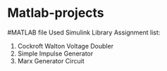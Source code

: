# Matlab-projects

#MATLAB file
Used Simulink Library
Assignment list:

1. Cockroft Walton Voltage Doubler
2. Simple Impulse Generator
3. Marx Generator Circuit
